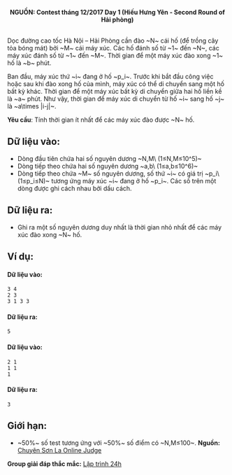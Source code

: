 **<center>NGUỒN: Contest tháng 12/2017 Day 1 (Hiếu Hưng Yên - Second Round of Hải phòng)</center>**
<br>

Dọc đường cao tốc Hà Nội – Hải Phòng cần đào ~N~ cái hố (để trồng cây tỏa bóng mát) bởi ~M~ cái máy xúc. Các hố đánh số từ ~1~ đến ~N~, các máy xúc đánh số từ ~1~ đến ~M~. Thời gian để một máy xúc đào xong ~1~ hố là ~b~ phút.

Ban đầu, máy xúc thứ ~i~ đang ở hố ~p_i~. Trước khi bắt đầu công việc hoặc sau khi đào xong hố của mình, máy xúc có thể di chuyển sang một hố bất kỳ khác. Thời gian để một máy xúc bất kỳ di chuyển giữa hai hố liền kề là ~a~ phút. Như vậy, thời gian để máy xúc di chuyển từ hố ~i~ sang hố ~j~ là ~a\times |i-j|~.

**Yêu cầu**: Tính thời gian ít nhất để các máy xúc đào được ~N~ hố.

## Dữ liệu vào:
- Dòng đầu tiên chứa hai số nguyên dương ~N,M\ (1≤N,M≤10^5)~
- Dòng tiếp theo chứa hai số nguyên dương ~a,b\ (1≤a,b≤10^6)~
- Dòng tiếp theo chứa ~M~ số nguyên dương, số thứ ~i~ có giá trị ~p_i\  (1≤p_i≤N)~ tương ứng máy xúc ~i~ đang ở hố ~p_i~.
Các số trên một dòng được ghi cách nhau bởi dấu cách.

## Dữ liệu ra:
- Ghi ra một số nguyên dương duy nhất là thời gian nhỏ nhất để các máy xúc đào xong ~N~ hố.

## Ví dụ:
#### Dữ liệu vào:
```
3 4
2 3
3 1 3 3
```
#### Dữ liệu ra:
```
5
```

#### Dữ liệu vào:
```
2 1
1 1
1
```

#### Dữ liệu ra:
```
3
```

## Giới hạn:
- ~50\%~ số test tương ứng với ~50\%~ số điểm có ~N,M≤100~.
**Nguồn:** [Chuyên Sơn La Online Judge](http://csloj.ddns.net/)

**Group giải đáp thắc mắc:** [Lập trình 24h](https://www.facebook.com/groups/1386904321519984)